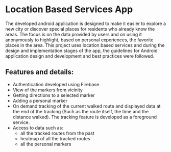 # Location Based Services App
The developed android application is designed to make it easier to explore a new city or discover special places for residents who already know the areas. The focus is on the data provided by users and on using it anonymously to highlight, based on personal experiences, the favorite places in the area.
This project uses location based services and during the design and implementation stages of the app, the guidelines for Android application design and development and best practices were followed.

## Features and details:
  - Authentication developed using Firebase
  - View of the markers from vicinity
  - Getting directions to a selected marker
  - Adding a personal marker
  - On demand tracking of the current walked route and displayed data at the end of the tracking (Such as the route itself, the time and the distance walked). The tracking feature is developed as a foreground service.
  - Access to data such as:
    - all the tracked routes from the past
    - heatmap of all the tracked routes
    - all the personal markers
    
 ## 
 
